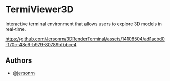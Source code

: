 # TermiViewer3D

Interactive terminal environment that allows users to explore 3D models in real-time.


https://github.com/Jersonrn/3DRenderTerminal/assets/14108504/ad1acbd0-170c-48c6-b979-80789bfbbce4



## Authors

- [@jersonrn](https://www.github.com/Jersonrn)
